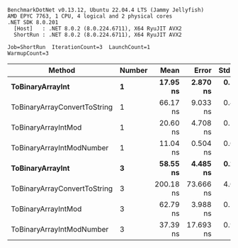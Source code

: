 ```

BenchmarkDotNet v0.13.12, Ubuntu 22.04.4 LTS (Jammy Jellyfish)
AMD EPYC 7763, 1 CPU, 4 logical and 2 physical cores
.NET SDK 8.0.201
  [Host]   : .NET 8.0.2 (8.0.224.6711), X64 RyuJIT AVX2
  ShortRun : .NET 8.0.2 (8.0.224.6711), X64 RyuJIT AVX2

Job=ShortRun  IterationCount=3  LaunchCount=1  
WarmupCount=3  

```
| Method                       | Number | Mean      | Error     | StdDev   | Min       | Max       | Gen0   | Allocated |
|----------------------------- |------- |----------:|----------:|---------:|----------:|----------:|-------:|----------:|
| **ToBinaryArrayInt**             | **1**      |  **17.95 ns** |  **2.870 ns** | **0.157 ns** |  **17.79 ns** |  **18.11 ns** | **0.0004** |      **32 B** |
| ToBinaryArrayConvertToString | 1      |  66.17 ns |  9.033 ns | 0.495 ns |  65.88 ns |  66.74 ns | 0.0011 |      96 B |
| ToBinaryArrayIntMod          | 1      |  20.60 ns |  4.708 ns | 0.258 ns |  20.33 ns |  20.84 ns | 0.0004 |      32 B |
| ToBinaryArrayIntModNumber    | 1      |  11.04 ns |  0.504 ns | 0.028 ns |  11.01 ns |  11.06 ns | 0.0004 |      32 B |
| **ToBinaryArrayInt**             | **3**      |  **58.55 ns** |  **4.485 ns** | **0.246 ns** |  **58.39 ns** |  **58.83 ns** | **0.0011** |      **96 B** |
| ToBinaryArrayConvertToString | 3      | 200.18 ns | 73.666 ns | 4.038 ns | 197.61 ns | 204.83 ns | 0.0033 |     296 B |
| ToBinaryArrayIntMod          | 3      |  62.79 ns |  3.988 ns | 0.219 ns |  62.66 ns |  63.05 ns | 0.0011 |      96 B |
| ToBinaryArrayIntModNumber    | 3      |  37.39 ns | 17.693 ns | 0.970 ns |  36.62 ns |  38.48 ns | 0.0011 |      96 B |
